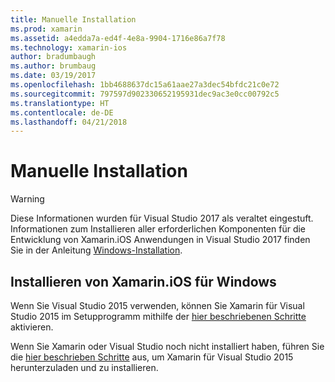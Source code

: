 ```yaml
---
title: Manuelle Installation
ms.prod: xamarin
ms.assetid: a4edda7a-ed4f-4e8a-9904-1716e86a7f78
ms.technology: xamarin-ios
author: bradumbaugh
ms.author: brumbaug
ms.date: 03/19/2017
ms.openlocfilehash: 1bb4688637dc15a61aae27a3dec54bfdc21c0e72
ms.sourcegitcommit: 797597d902330652195931dec9ac3e0cc00792c5
ms.translationtype: HT
ms.contentlocale: de-DE
ms.lasthandoff: 04/21/2018
---
```

# <a name="manual-installation"></a>Manuelle Installation

> [!WARNING]
> Diese Informationen wurden für Visual Studio 2017 als veraltet eingestuft. Informationen zum Installieren aller erforderlichen Komponenten für die Entwicklung von Xamarin.iOS Anwendungen in Visual Studio 2017 finden Sie in der Anleitung [Windows-Installation](~/ios/get-started/installation/windows/index.md#windowsinstallation).

## <a name="install-xamarinios-for-windows"></a>Installieren von Xamarin.iOS für Windows

Wenn Sie Visual Studio 2015 verwenden, können Sie Xamarin für Visual Studio 2015 im Setupprogramm mithilfe der [hier beschriebenen Schritte](https://msdn.microsoft.com/en-us/library/mt488769.aspx#Anchor_4) aktivieren.

Wenn Sie Xamarin oder Visual Studio noch nicht installiert haben, führen Sie die [hier beschrieben Schritte](https://msdn.microsoft.com/en-us/library/mt613162.aspx) aus, um Xamarin für Visual Studio 2015 herunterzuladen und zu installieren.
